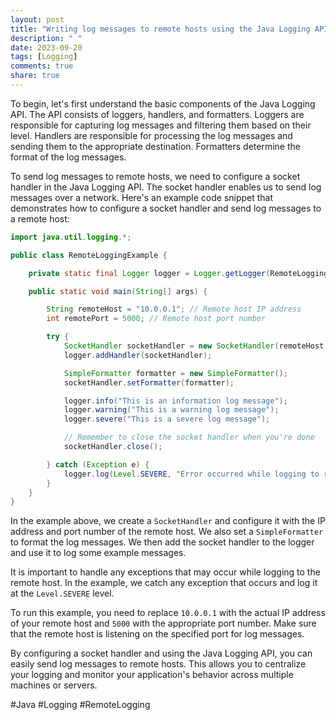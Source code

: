 ```yaml
---
layout: post
title: "Writing log messages to remote hosts using the Java Logging API"
description: " "
date: 2023-09-20
tags: [Logging]
comments: true
share: true
---
```


To begin, let's first understand the basic components of the Java Logging API. The API consists of loggers, handlers, and formatters. Loggers are responsible for capturing log messages and filtering them based on their level. Handlers are responsible for processing the log messages and sending them to the appropriate destination. Formatters determine the format of the log messages.

To send log messages to remote hosts, we need to configure a socket handler in the Java Logging API. The socket handler enables us to send log messages over a network. Here's an example code snippet that demonstrates how to configure a socket handler and send log messages to a remote host:

```java
import java.util.logging.*;

public class RemoteLoggingExample {

    private static final Logger logger = Logger.getLogger(RemoteLoggingExample.class.getName());

    public static void main(String[] args) {

        String remoteHost = "10.0.0.1"; // Remote host IP address
        int remotePort = 5000; // Remote host port number

        try {
            SocketHandler socketHandler = new SocketHandler(remoteHost, remotePort);
            logger.addHandler(socketHandler);

            SimpleFormatter formatter = new SimpleFormatter();
            socketHandler.setFormatter(formatter);

            logger.info("This is an information log message");
            logger.warning("This is a warning log message");
            logger.severe("This is a severe log message");

            // Remember to close the socket handler when you're done
            socketHandler.close();

        } catch (Exception e) {
            logger.log(Level.SEVERE, "Error occurred while logging to remote host", e);
        }
    }
}
```

In the example above, we create a `SocketHandler` and configure it with the IP address and port number of the remote host. We also set a `SimpleFormatter` to format the log messages. We then add the socket handler to the logger and use it to log some example messages.

It is important to handle any exceptions that may occur while logging to the remote host. In the example, we catch any exception that occurs and log it at the `Level.SEVERE` level.

To run this example, you need to replace `10.0.0.1` with the actual IP address of your remote host and `5000` with the appropriate port number. Make sure that the remote host is listening on the specified port for log messages.

By configuring a socket handler and using the Java Logging API, you can easily send log messages to remote hosts. This allows you to centralize your logging and monitor your application's behavior across multiple machines or servers.

#Java #Logging #RemoteLogging